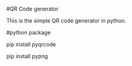 #QR Code generator


This is the simple QR code generator in python.


#python package


pip install pyqrcode


pip install pypng